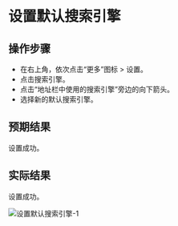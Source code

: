 # 设置默认搜索引擎

## 操作步骤

- 在右上角，依次点击“更多”图标 > 设置。
- 点击搜索引擎。
- 点击“地址栏中使用的搜索引擎”旁边的向下箭头。
- 选择新的默认搜索引擎。

## 预期结果

设置成功。

## 实际结果

设置成功。

![设置默认搜索引擎-1](../img/设置默认搜索引擎-1.png)